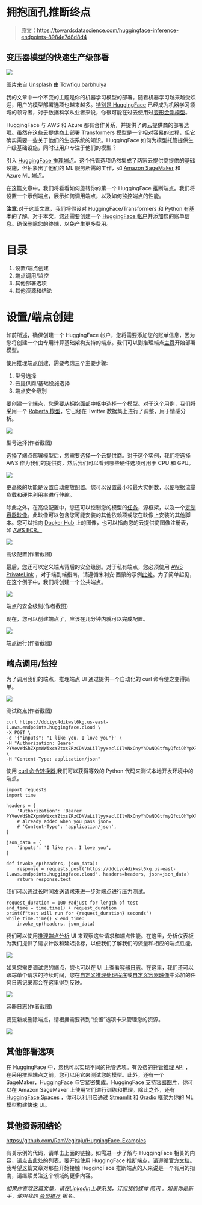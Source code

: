 # 拥抱面孔推断终点

> 原文：<https://towardsdatascience.com/huggingface-inference-endpoints-8984e7d8d8d4>

## 变压器模型的快速生产级部署

![](img/d08f3b7bd2e6649954883507eb7d22ee.png)

图片来自 [Unsplash](https://unsplash.com/photos/5u6bz2tYhX8) 由 [Towfiqu barbhuiya](https://unsplash.com/@towfiqu999999)

我的文章中一个不变的主题是你的机器学习模型的部署。随着机器学习越来越受欢迎，用户的模型部署选项也越来越多。[特别是 HuggingFace](https://huggingface.co/) 已经成为机器学习领域的领导者，对于数据科学从业者来说，你很可能在过去使用过[变形金刚模型](https://huggingface.co/docs/transformers/index)。

HuggingFace 与 AWS 和 Azure 都有合作关系，并提供了跨云提供商的部署选项。虽然在这些云提供商上部署 Transformers 模型是一个相对容易的过程，但它确实需要一些关于他们的生态系统的知识。HuggingFace 如何为模型托管提供生产级基础设施，同时让用户专注于他们的模型？

引入 [HuggingFace 推理端点](https://huggingface.co/docs/inference-endpoints/index)。这个托管选项仍然集成了两家云提供商提供的基础设施，但抽象出了他们的 ML 服务所需的工作，如 [Amazon SageMaker](https://aws.amazon.com/sagemaker/) 和 Azure ML 端点。

在这篇文章中，我们将看看如何旋转你的第一个 HuggingFace 推断端点。我们将设置一个示例端点，展示如何调用端点，以及如何监控端点的性能。

**注意**:对于这篇文章，我们将假设对 HuggingFace/Transformers 和 Python 有基本的了解。对于本文，您还需要创建一个 [HuggingFace 帐户](https://huggingface.co/welcome)并添加您的账单信息。确保删除您的终端，以免产生更多费用。

# 目录

1.  设置/端点创建
2.  端点调用/监控
3.  其他部署选项
4.  其他资源和结论

# 设置/端点创建

如前所述，确保创建一个 HuggingFace 帐户，您将需要添加您的账单信息，因为您将创建一个由专用计算基础架构支持的端点。我们可以到推理端点[主页](https://ui.endpoints.huggingface.co/new)开始部署模型。

使用推理端点创建，需要考虑三个主要步骤:

1.  型号选择
2.  云提供商/基础设施选择
3.  端点安全级别

要创建一个端点，您需要从[拥抱面部中枢](https://huggingface.co/docs/hub/index)中选择一个模型。对于这个用例，我们将采用一个 [Roberta 模型](https://huggingface.co/cardiffnlp/twitter-roberta-base-sentiment)，它已经在 Twitter 数据集上进行了调整，用于情感分析。

![](img/de7c99d5388c07eac271b33112fa2576.png)

型号选择(作者截图)

选择了端点部署模型后，您需要选择一个云提供商。对于这个实例，我们将选择 AWS 作为我们的提供商，然后我们可以看到哪些硬件选项可用于 CPU 和 GPU。

![](img/8d4ab7911a72789ecead2e6a9f6b35b8.png)

更高级的功能是设置自动缩放配置。您可以设置最小和最大实例数，以便根据流量负载和硬件利用率进行伸缩。

除此之外，在高级配置中，您还可以控制您的模型的[任务](https://huggingface.co/tasks)，源框架，以及一个[定制容器映像](https://huggingface.co/docs/inference-endpoints/guides/custom_container)。此映像可以包含您可能安装的其他依赖项或您在映像上安装的其他脚本。您可以指向 [Docker Hub](https://hub.docker.com/) 上的图像，也可以指向您的云提供商图像注册表，如 [AWS ECR。](/pushing-docker-images-to-amazon-elastic-container-registry-830c301b8971)

![](img/bdf81f0aa3b497a2cd36dc9334a84094.png)

高级配置(作者截图)

最后，您还可以定义端点背后的安全级别。对于私有端点，您必须使用 [AWS PrivateLink](https://huggingface.co/docs/inference-endpoints/guides/private_link) ，对于端到端指南，请遵循朱利安·西蒙的示例[此处](https://www.youtube.com/watch?v=ZQPm2-uR9zA)。为了简单起见，在这个例子中，我们将创建一个公共端点。

![](img/760a876a65a931c2419b82cbd62b5e97.png)

端点的安全级别(作者截图)

现在，您可以创建端点了，应该在几分钟内就可以完成配置。

![](img/0be5efd0a66ce14c5c2b5c256f3b87d8.png)

端点运行(作者截图)

## 端点调用/监控

为了调用我们的端点，推理端点 UI 通过提供一个自动化的 curl 命令使之变得简单。

![](img/a1e8d39192cc469aa1ae9952e23fa0aa.png)

测试终点(作者截图)

```
curl https://ddciyc4dikwsl6kg.us-east-1.aws.endpoints.huggingface.cloud \
-X POST \
-d '{"inputs": "I like you. I love you"}' \
-H "Authorization: Bearer PYVevWdShZXpmWWixcYZtxsZRzCDNVaLillyyxeclCIlvNxCnyYhDwNQGtfmyQfciOhYpXRxcEFyiRppXAurMLafbPLroPrGUCmLsqAauOVhvMVbukAqJQYtKBrltUix" \
-H "Content-Type: application/json"
```

使用 [curl 命令转换器](https://curlconverter.com/),我们可以获得等效的 Python 代码来测试本地开发环境中的端点。

```
import requests
import time

headers = {
    'Authorization': 'Bearer PYVevWdShZXpmWWixcYZtxsZRzCDNVaLillyyxeclCIlvNxCnyYhDwNQGtfmyQfciOhYpXRxcEFyiRppXAurMLafbPLroPrGUCmLsqAauOVhvMVbukAqJQYtKBrltUix',
    # Already added when you pass json=
    # 'Content-Type': 'application/json',
}

json_data = {
    'inputs': 'I like you. I love you',
}

def invoke_ep(headers, json_data):
    response = requests.post('https://ddciyc4dikwsl6kg.us-east-1.aws.endpoints.huggingface.cloud', headers=headers, json=json_data)
    return response.text
```

我们可以通过长时间发送请求来进一步对端点进行压力测试。

```
request_duration = 100 #adjust for length of test
end_time = time.time() + request_duration
print(f"test will run for {request_duration} seconds")
while time.time() < end_time:
    invoke_ep(headers, json_data)
```

我们可以使用[推理端点分析](https://huggingface.co/docs/inference-endpoints/guides/metrics) UI 来观察这些请求和端点性能。在这里，分析仪表板为我们提供了请求计数和延迟指标，以便我们了解我们的流量和相应的端点性能。

![](img/5c635b0e2a73d76cd425d6ff24c03cfb.png)

如果您需要调试您的端点，您也可以在 UI 上查看[容器日志](https://huggingface.co/docs/inference-endpoints/guides/logs)。在这里，我们还可以跟踪单个请求的持续时间，您在[自定义推理处理程序](https://huggingface.co/docs/inference-endpoints/guides/custom_handler)或[自定义容器映像](https://huggingface.co/docs/inference-endpoints/guides/custom_container)中添加的任何日志记录都会在这里得到反映。

![](img/391436ad461b860ff39c54baa45e5868.png)

容器日志(作者截图)

要更新或删除端点，请根据需要转到“设置”选项卡来管理您的资源。

![](img/1fdf0ed5f78fd1417670681aa0910554.png)

## 其他部署选项

在 HuggingFace 中，您也可以实现不同的托管选项。有免费的[托管推理 API](https://huggingface.co/docs/api-inference/index) ，在采用推理端点之前，您可以用它来测试您的模型。此外，还有一个 SageMaker，HuggingFace 与它紧密集成。HuggingFace 支持[容器图片](https://huggingface.co/docs/sagemaker/index)，你可以在 Amazon SageMaker 上使用它们进行训练和推理。除此之外，还有 [HuggingFace Spaces](https://huggingface.co/spaces) ，你可以利用它通过 [Streamlit](/building-web-applications-with-streamlit-for-nlp-projects-cdc1cf0b38db) 和 [Gradio](https://www.gradio.app/docs/) 框架为你的 ML 模型构建快速 UI。

## 其他资源和结论

<https://github.com/RamVegiraju/HuggingFace-Examples>  

有关示例的代码，请单击上面的链接。如需进一步了解与 HuggingFace 相关的内容，请点击此处的列表。要开始使用 HuggingFace 推断端点，请遵循[官方文档](https://huggingface.co/docs/inference-endpoints/index)。我希望这篇文章对那些开始接触 HuggingFace 推断端点的人来说是一个有用的指南，请继续关注这个领域的更多内容。

*如果你喜欢这篇文章，请在*[*LinkedIn*](https://www.linkedin.com/in/ram-vegiraju-81272b162/)*上联系我，订阅我的媒体* [*简讯*](https://ram-vegiraju.medium.com/subscribe) *。如果你是新手，使用我的* [*会员推荐*](https://ram-vegiraju.medium.com/membership) *报名。*